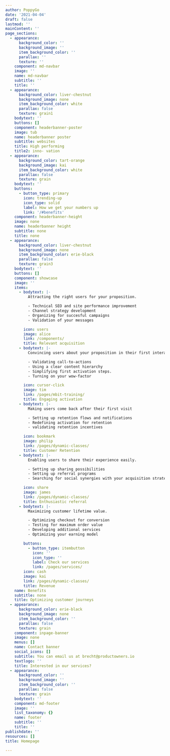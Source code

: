 ```yaml
---
author: PoppyGo
date: '2021-04-04'
draft: false
lastmod: ''
mainContent: ''
page_sections:
  - appearance:
      background_color: ''
      background_image: ''
      item_background_color: ''
      parallax: ''
      texture: ''
    component: md-navbar
    image: ''
    name: md-navbar
    subtitle: ''
    title: ''
  - appearance:
      background_color: liver-chestnut
      background_image: none
      item_background_color: white
      parallax: false
      texture: grain1
    bodytext: ''
    buttons: []
    component: headerbanner-poster
    image: tub
    name: headerbanner poster
    subtitle: websites
    title: High performing
    title2: inno- vation
  - appearance:
      background_color: tart-orange
      background_image: kai
      item_background_color: white
      parallax: false
      texture: grain
    bodytext: ''
    buttons:
      - button_type: primary
        icon: trending-up
        icon_type: solid
        label: How we get your numbers up
        link: '/#benefits'
    component: headerbanner-height
    image: none
    name: headerbanner height
    subtitle: none
    title: none
  - appearance:
      background_color: liver-chestnut
      background_image: none
      item_background_color: erie-black
      parallax: false
      texture: grain3
    bodytext: ''
    buttons: []
    component: showcase
    image: ''
    items:
      - bodytext: |-
          Attracting the right users for your proposition.

          - Technical SEO and site performance improvement
          - Channel strategy development
          - Organizing for succesful campaigns
          - Validation of your messages

        icon: users
        image: alice
        link: /components/
        title: Relevant acquisition
      - bodytext: |-
          Convincing users about your proposition in their first interaction.

          - Validating call-to-actions
          - Using a clear content hierarchy
          - Simplifying first activation steps.
          - Turning on your wow-factor

        icon: cursor-click
        image: tim
        link: /pages/mbit-training/
        title: Engaging activation
      - bodytext: |-
          Making users come back after their first visit

          - Setting up retention flows and notifications
          - Redefining activation for retention
          - validating retention incentives

        icon: bookmark
        image: philip
        link: /pages/dynamic-classes/
        title: Customer Retention
      - bodytext: |-
          Enabling users to share their experience easily.

          - Setting up sharing possibilities
          - Setting up referral programs
          - Searching for social synergies with your acquisition strategy

        icon: share
        image: james
        link: /pages/dynamic-classes/
        title: Enthusiastic referral
      - bodytext: |-
          Maximizing customer lifetime value.

          - Optimizing checkout for conversion
          - Testing for maximum order value
          - Developing additional services
          - Optimizing your earning model

        buttons:
          - button_type: itembutton
            icon: ''
            icon_type: ''
            label: Check our services
            link: /pages/services/
        icon: cash
        image: kai
        link: /pages/dynamic-classes/
        title: Revenue
    name: Benefits
    subtitle: none
    title: Optimizing customer journeys
  - appearance:
      background_color: erie-black
      background_image: none
      item_background_color: ''
      parallax: false
      texture: grain
    component: inpage-banner
    image: none
    menus: []
    name: Contact banner
    social_icons: []
    subtitle: You can email us at brecht@productowners.io
    textlogo: ''
    title: Interested in our services?
  - appearance:
      background_color: ''
      background_image: ''
      item_background_color: ''
      parallax: false
      texture: grain
    bodytext: ''
    component: md-footer
    image: ''
    list_taxonomy: {}
    name: footer
    subtitle: ''
    title: ''
publishdate: ''
resources: []
title: Homepage

---
```

